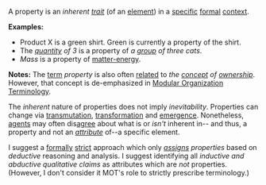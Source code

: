 A property is an *inherent [trait](https://github.com/gcassel/Modular-Organization-Terminology/blob/master/terms/trait.md)* (of an [element](https://github.com/gcassel/Modular-Organization-Terminology/blob/master/terms/element.md)) in a [specific](https://github.com/gcassel/Modular-Organization-Terminology/blob/master/terms/specific.md) [formal](https://github.com/gcassel/Modular-Organization-Terminology/blob/master/terms/form.md) [context](https://github.com/gcassel/Modular-Organization-Terminology/blob/master/terms/context.md).

**Examples:** 
* Product X is a green shirt.  Green is currently a property of the shirt.
* The *[quantity](https://github.com/gcassel/Modular-Organization-Terminology/blob/master/terms/quantity.md) of 3* is a property of *a [group](https://github.com/gcassel/Modular-Organization-Terminology/blob/master/terms/group.md) of three cats*.
* *Mass* is a property of [matter-energy](https://github.com/gcassel/Modular-Organization-Terminology/blob/master/compound-terms/matter-energy.md).
		
**Notes:**  The [term](https://github.com/gcassel/Modular-Organization-Terminology/blob/master/terms/term.md) *property* is also often [related](https://github.com/gcassel/Modular-Organization-Terminology/blob/master/terms/relationship.md) to *the [concept](https://github.com/gcassel/Modular-Organization-Terminology/blob/master/terms/concept.md) of [ownership](https://github.com/gcassel/Modular-Organization-Terminology/blob/master/terms/own.md)*.  However, that concept is de-emphasized in [Modular Organization Terminology](https://github.com/gcassel/Modular-Organization-Terminology/).

The *inherent* nature of properties does not imply *inevitability*.  Properties can change via [transmutation](https://github.com/gcassel/Modular-Organization-Terminology/blob/master/terms/transmute.md), [transformation](https://github.com/gcassel/Modular-Organization-Terminology/blob/master/terms/transform.md) and [emergence](https://github.com/gcassel/Modular-Organization-Terminology/blob/master/terms/emergence.md).  Nonetheless, [agents](https://github.com/gcassel/Modular-Organization-Terminology/blob/master/terms/agent.md) may often dis[agree](https://github.com/gcassel/Modular-Organization-Terminology/blob/master/terms/agreement.md) about what is or *isn't* inherent in-- and thus, a property and not an *[attribute](https://github.com/gcassel/Modular-Organization-Terminology/blob/master/terms/attribute.md)* of--a specific element.

I suggest a [formally](https://github.com/gcassel/Modular-Organization-Terminology/blob/master/terms/form.md) [strict](https://github.com/gcassel/Modular-Organization-Terminology/blob/master/terms/strict.md) approach which only *[assigns](https://github.com/gcassel/Modular-Organization-Terminology/blob/master/terms/assign.md) properties* based on *deductive* reasoning and analysis.  I suggest identifying all *inductive and abductive qualitative claims* as attributes which are *not* properties.   (However, I don't consider it MOT's role to strictly prescribe terminology.) 
